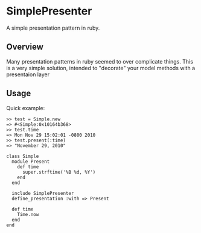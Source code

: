 SimplePresenter
=========

A simple presentation pattern in ruby.

Overview
--------

Many presentation patterns in ruby seemed to over complicate things.
This is a very simple solution, intended to "decorate" your model methods with a presentaion layer

Usage
-----

Quick example:

    >> test = Simple.new
    => #<Simple:0x10164b368>
    >> test.time
    => Mon Nov 29 15:02:01 -0800 2010
    >> test.present(:time)
    => "November 29, 2010"

    class Simple
      module Present
        def time
          super.strftime('%B %d, %Y')
        end
      end

      include SimplePresenter
      define_presentation :with => Present
  
      def time
        Time.now
      end
    end
